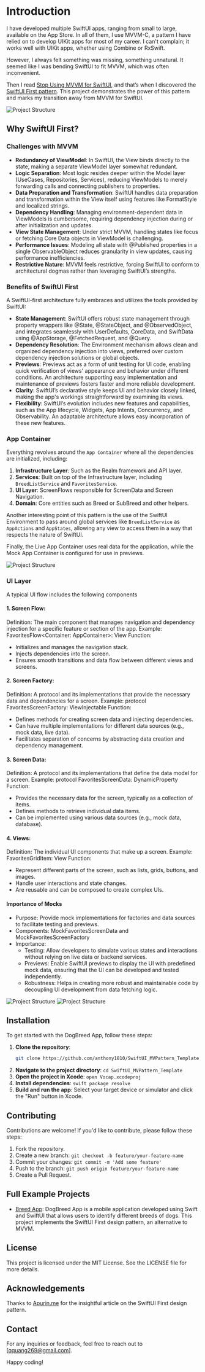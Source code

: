# Introduction
I have developed multiple SwiftUI apps, ranging from small to large, available on the App Store.
In all of them, I use MVVM-C, a pattern I have relied on to develop UIKit apps for most of my career. 
I can't complain; it works well with UIKit apps, whether using Combine or RxSwift.

However, I always felt something was missing, something unnatural. 
It seemed like I was bending SwiftUI to fit MVVM, which was often inconvenient.

Then I read [Stop Using MVVM for SwiftUI](https://forums.developer.apple.com/forums/thread/699003), and that’s when I discovered the [SwiftUI First pattern](https://apurin.me/articles/swiftui-first/). 
This project demonstrates the power of this pattern and marks my transition away from MVVM for SwiftUI.

![Project Structure](diagrams/architecture.png)

## Why SwiftUI First?

### Challenges with MVVM

- **Redundancy of ViewModel**: In SwiftUI, the View binds directly to the state, making a separate ViewModel layer somewhat redundant.
- **Logic Separation**: Most logic resides deeper within the Model layer (UseCases, Repositories, Services), reducing ViewModels to merely forwarding calls and connecting publishers to properties.
- **Data Preparation and Transformation**: SwiftUI handles data preparation and transformation within the View itself using features like FormatStyle and localized strings.
- **Dependency Handling**: Managing environment-dependent data in ViewModels is cumbersome, requiring dependency injection during or after initialization and updates.
- **View State Management**: Under strict MVVM, handling states like focus or fetching Core Data objects in ViewModel is challenging.
- **Performance Issues**: Modeling all state with @Published properties in a single ObservableObject reduces granularity in view updates, causing performance inefficiencies.
- **Restrictive Nature**: MVVM feels restrictive, forcing SwiftUI to conform to architectural dogmas rather than leveraging SwiftUI’s strengths.

### Benefits of SwiftUI First

A SwiftUI-first architecture fully embraces and utilizes the tools provided by SwiftUI:

- **State Management**: SwiftUI offers robust state management through property wrappers like @State, @StateObject, and @ObservedObject, and integrates seamlessly with UserDefaults, CoreData, and SwiftData using @AppStorage, @FetchedRequest, and @Query.
- **Dependency Resolution**: The Environment mechanism allows clean and organized dependency injection into views, preferred over custom dependency injection solutions or global objects.
- **Previews**: Previews act as a form of unit testing for UI code, enabling quick verification of views' appearance and behavior under different conditions. An architecture supporting easy implementation and maintenance of previews fosters faster and more reliable development.
- **Clarity**: SwiftUI’s declarative style keeps UI and behavior closely linked, making the app's workings straightforward by examining its views.
- **Flexibility**: SwiftUI’s evolution includes new features and capabilities, such as the App lifecycle, Widgets, App Intents, Concurrency, and Observability. An adaptable architecture allows easy incorporation of these new features.

### App Container
Everything revolves around the `App Container` where all the dependencies are initialized, including:

1. **Infrastructure Layer**: Such as the Realm framework and API layer.
2. **Services**: Built on top of the Infrastructure layer, including `BreedListService` and `FavoritesService`.
3. **UI Layer**: ScreenFlows responsible for ScreenData and Screen Navigation.
4. **Domain**: Core entities such as Breed or SubBreed and other helpers.

Another interesting point of this pattern is the use of the SwiftUI Environment to pass around global services like `BreedListService` as `AppActions` and `AppStates`, allowing any view to access them in a way that respects the nature of SwiftUI.

Finally, the Live App Container uses real data for the application, while the Mock App Container is configured for use in previews.

![Project Structure](diagrams/AppContainerDiagram.png)

### UI Layer
A typical UI flow includes the following components

#### 1. Screen Flow:
Definition: The main component that manages navigation and dependency injection for a specific feature or section of the app.
Example: FavoritesFlow<Container: AppContainer>: View
Function:
- Initializes and manages the navigation stack.
- Injects dependencies into the screen.
- Ensures smooth transitions and data flow between different views and screens.

#### 2. Screen Factory:
Definition: A protocol and its implementations that provide the necessary data and dependencies for a screen.
Example: protocol FavoritesScreenFactory: ViewInjectable
Function:
- Defines methods for creating screen data and injecting dependencies.
- Can have multiple implementations for different data sources (e.g., mock data, live data).
- Facilitates separation of concerns by abstracting data creation and dependency management.
  
#### 3. Screen Data:
   
Definition: A protocol and its implementations that define the data model for a screen.
Example: protocol FavoritesScreenData: DynamicProperty
Function:
- Provides the necessary data for the screen, typically as a collection of items.
- Defines methods to retrieve individual data items.
- Can be implemented using various data sources (e.g., mock data, database).

#### 4. Views: 
Definition: The individual UI components that make up a screen.
Example: FavoritesGridItem: View
Function:
- Represent different parts of the screen, such as lists, grids, buttons, and images.
- Handle user interactions and state changes.
- Are reusable and can be composed to create complex UIs.

#### Importance of Mocks
- Purpose: Provide mock implementations for factories and data sources to facilitate testing and previews.
- Components: MockFavoritesScreenData and MockFavoritesScreenFactory
- Importance:
   + Testing: Allow developers to simulate various states and interactions without relying on live data or backend services.
   + Previews: Enable SwiftUI previews to display the UI with predefined mock data, ensuring that the UI can be developed and tested independently.
   + Robustness: Helps in creating more robust and maintainable code by decoupling UI development from data fetching logic.


![Project Structure](diagrams/uiflow1.drawio.png)
![Project Structure](diagrams/uiflow2.drawio.png)


## Installation

To get started with the DogBreed App, follow these steps:

1. **Clone the repository**:
   ```sh
   git clone https://github.com/anthony1810/SwiftUI_MVPattern_Template.git
2. **Navigate to the project directory**:
   ```cd SwiftUI_MVPattern_Template```
3. **Open the project in Xcode**:
   ```open Vocap.xcodeproj```
4. **Install dependencies**:
   ```swift package resolve```
5. **Build and run the app**:
Select your target device or simulator and click the "Run" button in Xcode.

## Contributing

Contributions are welcome! If you'd like to contribute, please follow these steps:

1. Fork the repository.
2. Create a new branch:
```git checkout -b feature/your-feature-name```
3. Commit your changes:
```git commit -m 'Add some feature'```
4. Push to the branch:
```git push origin feature/your-feature-name```
5. Create a Pull Request.

## Full Example Projects
- [Breed App](https://github.com/anthony1810/BreedApp_SwiftUI): DogBreed App is a mobile application developed using Swift and SwiftUI that allows users to identify different breeds of dogs. This project implements the SwiftUI First design pattern, an alternative to MVVM.

## License
This project is licensed under the MIT License. See the LICENSE file for more details.

## Acknowledgements

Thanks to [Apurin.me](https://apurin.me) for the insightful article on the SwiftUI First design pattern.

## Contact
For any inquiries or feedback, feel free to reach out to [qquang269@gmail.com].

Happy coding!
